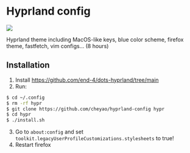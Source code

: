 # Hyprland config

![](https://cloud-4s2r89xke-hack-club-bot.vercel.app/0image.png)

Hyprland theme including MacOS-like keys, blue color scheme, firefox theme, fastfetch, vim configs... (8 hours)

## Installation
1. Install https://github.com/end-4/dots-hyprland/tree/main
2. Run:
```bash
$ cd ~/.config
$ rm -rf hypr
$ git clone https://github.com/cheyao/hyprland-config hypr
$ cd hypr 
$ ./install.sh
```
3. Go to `about:config`  and set `toolkit.legacyUserProfileCustomizations.stylesheets` to true!
4. Restart firefox
